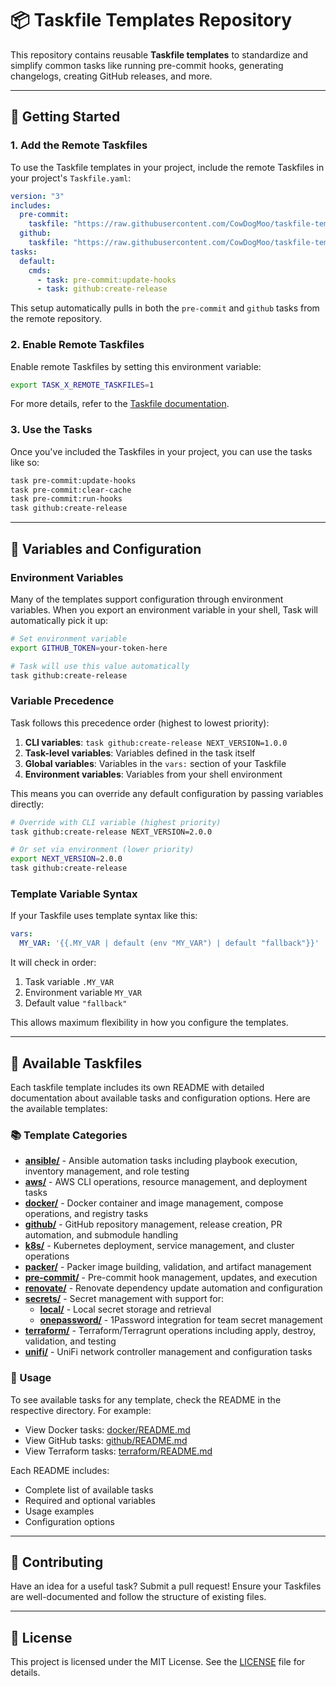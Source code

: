 # 📦 Taskfile Templates Repository

This repository contains reusable **Taskfile templates** to standardize and
simplify common tasks like running pre-commit hooks, generating changelogs,
creating GitHub releases, and more.

---

## 🚀 Getting Started

### 1. Add the Remote Taskfiles

To use the Taskfile templates in your project, include the remote Taskfiles in
your project's `Taskfile.yaml`:

```yaml
version: "3"
includes:
  pre-commit:
    taskfile: "https://raw.githubusercontent.com/CowDogMoo/taskfile-templates/main/pre-commit/Taskfile.yaml"
  github:
    taskfile: "https://raw.githubusercontent.com/CowDogMoo/taskfile-templates/main/github/Taskfile.yaml"
tasks:
  default:
    cmds:
      - task: pre-commit:update-hooks
      - task: github:create-release
```

This setup automatically pulls in both the `pre-commit` and `github` tasks from
the remote repository.

### 2. Enable Remote Taskfiles

Enable remote Taskfiles by setting this environment variable:

```bash
export TASK_X_REMOTE_TASKFILES=1
```

For more details, refer to the [Taskfile documentation](https://taskfile.dev/experiments/remote-taskfiles/).

### 3. Use the Tasks

Once you've included the Taskfiles in your project, you can use the tasks like so:

```bash
task pre-commit:update-hooks
task pre-commit:clear-cache
task pre-commit:run-hooks
task github:create-release
```

---

## 🔄 Variables and Configuration

### Environment Variables

Many of the templates support configuration through environment variables. When
you export an environment variable in your shell, Task will automatically pick
it up:

```bash
# Set environment variable
export GITHUB_TOKEN=your-token-here

# Task will use this value automatically
task github:create-release
```

### Variable Precedence

Task follows this precedence order (highest to lowest priority):

1. **CLI variables**: `task github:create-release NEXT_VERSION=1.0.0`
1. **Task-level variables**: Variables defined in the task itself
1. **Global variables**: Variables in the `vars:` section of your Taskfile
1. **Environment variables**: Variables from your shell environment

This means you can override any default configuration by passing variables directly:

```bash
# Override with CLI variable (highest priority)
task github:create-release NEXT_VERSION=2.0.0

# Or set via environment (lower priority)
export NEXT_VERSION=2.0.0
task github:create-release
```

### Template Variable Syntax

If your Taskfile uses template syntax like this:

```yaml
vars:
  MY_VAR: '{{.MY_VAR | default (env "MY_VAR") | default "fallback"}}'
```

It will check in order:

1. Task variable `.MY_VAR`
1. Environment variable `MY_VAR`
1. Default value `"fallback"`

This allows maximum flexibility in how you configure the templates.

---

## 📂 Available Taskfiles

Each taskfile template includes its own README with detailed documentation
about available tasks and configuration options. Here are the available
templates:

### 📚 Template Categories

- **[ansible/](ansible/)** - Ansible automation tasks including playbook
  execution, inventory management, and role testing
- **[aws/](aws/)** - AWS CLI operations, resource management, and deployment tasks
- **[docker/](docker/)** - Docker container and image management, compose
  operations, and registry tasks
- **[github/](github/)** - GitHub repository management, release creation, PR
  automation, and submodule handling
- **[k8s/](k8s/)** - Kubernetes deployment, service management, and cluster operations
- **[packer/](packer/)** - Packer image building, validation, and artifact management
- **[pre-commit/](pre-commit/)** - Pre-commit hook management, updates, and execution
- **[renovate/](renovate/)** - Renovate dependency update automation and configuration
- **[secrets/](secrets/)** - Secret management with support for:
  - **[local/](secrets/local/)** - Local secret storage and retrieval
  - **[onepassword/](secrets/onepassword/)** - 1Password integration for team
    secret management
- **[terraform/](terraform/)** - Terraform/Terragrunt operations including
  apply, destroy, validation, and testing
- **[unifi/](unifi/)** - UniFi network controller management and configuration tasks

### 📖 Usage

To see available tasks for any template, check the README in the respective
directory. For example:

- View Docker tasks: [docker/README.md](docker/README.md)
- View GitHub tasks: [github/README.md](github/README.md)
- View Terraform tasks: [terraform/README.md](terraform/README.md)

Each README includes:

- Complete list of available tasks
- Required and optional variables
- Usage examples
- Configuration options

---

## 🤝 Contributing

Have an idea for a useful task? Submit a pull request! Ensure your Taskfiles
are well-documented and follow the structure of existing files.

---

## 📜 License

This project is licensed under the MIT License. See the [LICENSE](LICENSE) file
for details.
